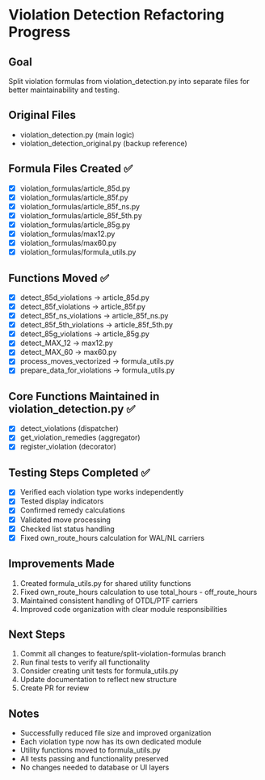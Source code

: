# Violation Detection Refactoring Progress

## Goal
Split violation formulas from violation_detection.py into separate files for better maintainability and testing.

## Original Files
- violation_detection.py (main logic)
- violation_detection_original.py (backup reference)

## Formula Files Created ✅
- [x] violation_formulas/article_85d.py
- [x] violation_formulas/article_85f.py
- [x] violation_formulas/article_85f_ns.py
- [x] violation_formulas/article_85f_5th.py
- [x] violation_formulas/article_85g.py
- [x] violation_formulas/max12.py
- [x] violation_formulas/max60.py
- [x] violation_formulas/formula_utils.py

## Functions Moved ✅
- [x] detect_85d_violations -> article_85d.py
- [x] detect_85f_violations -> article_85f.py
- [x] detect_85f_ns_violations -> article_85f_ns.py
- [x] detect_85f_5th_violations -> article_85f_5th.py
- [x] detect_85g_violations -> article_85g.py
- [x] detect_MAX_12 -> max12.py
- [x] detect_MAX_60 -> max60.py
- [x] process_moves_vectorized -> formula_utils.py
- [x] prepare_data_for_violations -> formula_utils.py

## Core Functions Maintained in violation_detection.py ✅
- [x] detect_violations (dispatcher)
- [x] get_violation_remedies (aggregator)
- [x] register_violation (decorator)

## Testing Steps Completed ✅
- [x] Verified each violation type works independently
- [x] Tested display indicators
- [x] Confirmed remedy calculations
- [x] Validated move processing
- [x] Checked list status handling
- [x] Fixed own_route_hours calculation for WAL/NL carriers

## Improvements Made
1. Created formula_utils.py for shared utility functions
2. Fixed own_route_hours calculation to use total_hours - off_route_hours
3. Maintained consistent handling of OTDL/PTF carriers
4. Improved code organization with clear module responsibilities

## Next Steps
1. Commit all changes to feature/split-violation-formulas branch
2. Run final tests to verify all functionality
3. Consider creating unit tests for formula_utils.py
4. Update documentation to reflect new structure
5. Create PR for review

## Notes
- Successfully reduced file size and improved organization
- Each violation type now has its own dedicated module
- Utility functions moved to formula_utils.py
- All tests passing and functionality preserved
- No changes needed to database or UI layers
